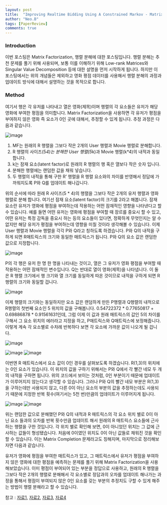 ```yaml
---
layout: post
title:  "Improving Realtime Bidding Using A Constrained Markov - Matrix Factorization"
author: "Neo.B"
tags: [PaperReview]
comments: true
---
```


### Introduction
이번 포스팅은 Matrix Factorization, 행렬 분해에 대한 포스팅입니다. 행렬 분해는 추천 문제를 풀기 위해 사용되며, 보통 이를 이해하기 위해 Low-rank Matrices와 Singular Value Decomposition 등에 대한 설명을 먼저 시작하게 됩니다. 하지만 이 포스팅에서는 위의 개념들은 제외하고 영화 평점 데이터를 사용해서 행렬 분해의 과정과 업데이트 방식에 대해서 설명하는 것을 목적으로 합니다. 

### Method

여기서 행은 각 유저를 나타내고 열은 영화(제목)이며 행렬의 각 요소들은 유저가 해당 영화에 부여한 평점을 의미합니다. Matrix Factorization을 사용하면 각 유저가 평점을 부여하지 않은 영화 즉 요소가 0인 곳에 대해서, 추정할 수 있게 됩니다. 추정 과정은 다음과 같습니다.

![image](https://user-images.githubusercontent.com/49015329/57129001-31583400-6dd0-11e9-9255-8df88017b057.png)

1.	MF는 원래의 R 행렬을 그보다 작은 2개의 User 행렬과 Movie 행렬로 분해합니다.
2.	R 행렬의 사이즈(5*4)는 분해한 User 행렬(5*k)과 Movie 행렬(k*4)의 내적과 동일합니다.
3.	k는 잠재 요소(latent factor)로 원래의 R 행렬의 행 혹은 열보다 작은 숫자 입니다.
4.	분해한 행렬에는 랜덤한 값을 채워 넣습니다. 
5.	두 행렬의 내적을 통해 구한 R’ 행렬을 R 행렬 요소와의 차이를 반영해서 정답에 가까워지도록 P와 Q를 업데이트 해나갑니다.

위의 순서에 따라 원래 R 사이즈(5 * 4)의 행렬을 그보다 작은 2개의 유저 행렬과 영화 행렬로 분해 합니다. 여기선 잠재 요소(latent factor)의 크기를 2라고 해봅니다. 잠재 요소란 유저가 영화에 평점을 부여하는데 작용하는 어떤 잠재적인 영향을 나타낸다고 할 수 있습니다. 예를 들면 어떤 유저는 영화에 평점을 부여할 때 장르를 중요시 할 수 있고, 어떤 유저는 특정 감독을 중요시 하는 등의 요소들이 있다면, 정확하게 무엇인지는 알 수 없지만 해당 유저가 평점을 부여하는데 영향을 미칠 것이라 생각해볼 수 있습니다.
이제 User 행렬과 Movie 행렬을 각각 P와 Q라고 칭하도록 하겠습니다. P와 Q의 내적을 구하게 되면 R매트릭스의 크기와 동일한 매트릭스가 됩니다. P와 Q의 요소 값은 랜덤한 값으로 지정합니다. 
 
![image](https://user-images.githubusercontent.com/49015329/57129028-3e752300-6dd0-11e9-921d-2b5546a542c3.png)

P의 각 행은 유저 한 명 한 명을 나타내는 것이고, 열은 그 유저가 영화 평점을 부여할 때 작용하는 어떤 잠재적인 변수입니다. Q는 반대로 열이 영화(제목)을 나타냅니다. 이 둘은 R 행렬 크기에서 행 크기와 열 크기를 동일하게 따온 것이므로 내적을 구하게 되면 R 행렬의 크기와 동일할 겁니다. 

![image](https://user-images.githubusercontent.com/49015329/57129053-4cc33f00-6dd0-11e9-83d3-9517979184d7.png)

이제 행렬의 크기와는 동일하지만 요소 값은 랜덤하게 만든 P행렬과 Q행렬의 내적으로 R행렬의 첫번째 요소인 5 위치의 값을 구해봅니다. 0.54722372 * 0.77650817 + 0.69886878 * 0.91561631인데, 그럼 이제 이 값과 원래 매트릭스의 값인 5의 차이를 구해서 그 요소 위치의 에러라고 지정을 하고, P매트릭스와 Q매트릭스에 보정해줍니다. 이렇게 계속 각 요소별로 수차례 반복하다 보면 각 요소에 가까운 값이 나오게 될 겁니다. 

![image](https://user-images.githubusercontent.com/49015329/57129067-5482e380-6dd0-11e9-81ad-5ba8c64f7cdc.png)

![image](https://user-images.githubusercontent.com/49015329/57129093-66648680-6dd0-11e9-82c1-3d077293c42e.png)
![image](https://user-images.githubusercontent.com/49015329/57129096-68c6e080-6dd0-11e9-8c8e-1038ac664b43.png)

이번엔 R 매트릭스에서 요소 값이 0인 경우를 살펴보도록 하겠습니다. R(1,3)의 위치에는 0인 요소가 있습니다. 이 위치의 값을 구하기 위해서는 P와 Q에서 각 빨간 네모 두 개의 내적을 구하면 됩니다. 위의 코드에서 보이는 것처럼, 0인 부분이기 때문에 업데이트가 이루어지지 않는다고 생각할 수 있습니다. 그러나 P와 Q의 빨간 네모 부분은 R(1,3)을 구하는데만 사용되지 않고, 다른 0이 아닌 요소의 부분의 값을 추정하는데도 사용되기 때문에 지정한 반복 횟수(여기서는 5천 번)만큼의 업데이트가 이루어지게 됩니다. 

![image](https://user-images.githubusercontent.com/49015329/57129121-72504880-6dd0-11e9-86bd-fad5302dee1e.png)
![image](https://user-images.githubusercontent.com/49015329/57129125-74b2a280-6dd0-11e9-9147-6468f1394f58.png)

위는 랜덤한 값으로 분해했던 P와 Q의 내적과 R 매트릭스의 각 요소 위치 별로 0이 아닌 요소
들과의 오차를 반복 횟수만큼 업데이트 해서 원래의 R 매트릭스 요소들에 근사하는 행렬을 구한 것입니다. 각 위치 별로 확인해 보면, 0이 아니었던 위치는 그 값에 근사하는 값들이 형성됐습니다. 처음에 0이였던 위치도 0이 아닌 값들로 채워진 것을 확인할 수 있습니다. 이는 Matrix Completion 문제라고도 칭해지며, 마지막으로 정리해보자면 다음과 같습니다.

유저가 영화에 평점을 부여한 매트릭스가 있고, 그 매트릭스에서 유저가 평점을 부여하지 않은 영화에 대한 평점을 예측하는 문제를 풀기 위해 Matrix Factorization을 사용해보았습니다. 이미 평점이 부여되어 있는 부분을 정답으로 사용하고, 원래의 R 행렬을 그보다 작은 2개의 행렬로 분해해서 각 요소별로 정답과의 오차를 업데이트 해나가는 과정을 통해서 평점이 부여되지 않은 0인 요소를 갖는 부분의 추정치도 구할 수 있게 해주는 방법이 행렬 분해라고 할 수 있습니다. 

참고 : [자료1](http://sanghyukchun.github.io/73/), [자료2](http://www.quuxlabs.com/blog/2010/09/matrix-factorization-a-simple-tutorial-and-implementation-in-python/#source-code), [자료3](https://blog.insightdatascience.com/explicit-matrix-factorization-als-sgd-and-all-that-jazz-b00e4d9b21ea), [자료4](http://www.albertauyeung.com/post/python-matrix-factorization/)

